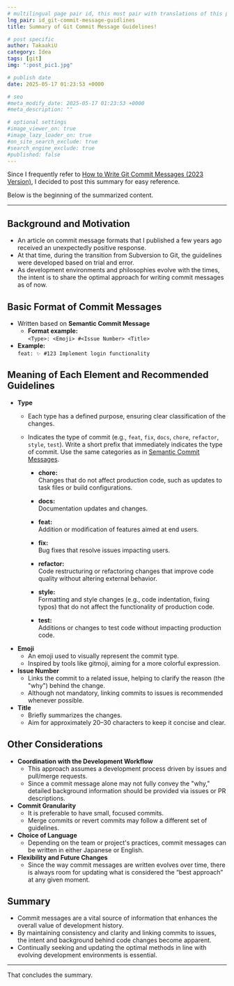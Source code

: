 ```yaml
---
# multilingual page pair id, this must pair with translations of this page. (This name must be unique)
lng_pair: id_git-commit-message-guidlines
title: Summary of Git Commit Message Guidelines!

# post specific
author: TakaakiU
category: Idea
tags: [git]
img: ":post_pic1.jpg"

# publish date
date: 2025-05-17 01:23:53 +0000

# seo
#meta_modify_date: 2025-05-17 01:23:53 +0000
#meta_description: ""

# optional settings
#image_viewer_on: true
#image_lazy_loader_on: true
#on_site_search_exclude: true
#search_engine_exclude: true
#published: false
---
```


Since I frequently refer to [How to Write Git Commit Messages (2023 Version)](https://zenn.dev/itosho/articles/git-commit-message-2023), I decided to post this summary for easy reference.

Below is the beginning of the summarized content.

---

## Background and Motivation
- An article on commit message formats that I published a few years ago received an unexpectedly positive response.
- At that time, during the transition from Subversion to Git, the guidelines were developed based on trial and error.
- As development environments and philosophies evolve with the times, the intent is to share the optimal approach for writing commit messages as of now.

## Basic Format of Commit Messages
- Written based on **Semantic Commit Message**
    - **Format example:**  
        `<Type>: <Emoji> #<Issue Number> <Title>`
- **Example:**  
    `feat: ✨ #123 Implement login functionality`

## Meaning of Each Element and Recommended Guidelines
- **Type** 
    - Each type has a defined purpose, ensuring clear classification of the changes. 
    - Indicates the type of commit (e.g., `feat`, `fix`, `docs`, `chore`, `refactor`, `style`, `test`).
        Write a short prefix that immediately indicates the type of commit. Use the same categories as in [Semantic Commit Messages](https://gist.github.com/joshbuchea/6f47e86d2510bce28f8e7f42ae84c716).

        - **chore:**  
            Changes that do not affect production code, such as updates to task files or build configurations.

        - **docs:**  
            Documentation updates and changes.

        - **feat:**  
            Addition or modification of features aimed at end users.

        - **fix:**  
            Bug fixes that resolve issues impacting users.

        - **refactor:**  
            Code restructuring or refactoring changes that improve code quality without altering external behavior.

        - **style:**  
            Formatting and style changes (e.g., code indentation, fixing typos) that do not affect the functionality of production code.

        - **test:**  
            Additions or changes to test code without impacting production code.
- **Emoji**  
    - An emoji used to visually represent the commit type.
    - Inspired by tools like gitmoji, aiming for a more colorful expression.
- **Issue Number**  
    - Links the commit to a related issue, helping to clarify the reason (the "why") behind the change.
    - Although not mandatory, linking commits to issues is recommended whenever possible.
- **Title**  
    - Briefly summarizes the changes.
    - Aim for approximately 20–30 characters to keep it concise and clear.

## Other Considerations
- **Coordination with the Development Workflow**  
    - This approach assumes a development process driven by issues and pull/merge requests.
    - Since a commit message alone may not fully convey the "why," detailed background information should be provided via issues or PR descriptions.
- **Commit Granularity**  
    - It is preferable to have small, focused commits.
    - Merge commits or revert commits may follow a different set of guidelines.
- **Choice of Language**  
    - Depending on the team or project's practices, commit messages can be written in either Japanese or English.
- **Flexibility and Future Changes**  
    - Since the way commit messages are written evolves over time, there is always room for updating what is considered the “best approach” at any given moment.

## Summary
- Commit messages are a vital source of information that enhances the overall value of development history.
- By maintaining consistency and clarity and linking commits to issues, the intent and background behind code changes become apparent.
- Continually seeking and updating the optimal methods in line with evolving development environments is essential.

---

That concludes the summary.
